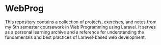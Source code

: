 # WebProg

This repository contains a collection of projects, exercises, and notes from my 5th semester coursework in Web Programming using Laravel. It serves as a personal learning archive and a reference for understanding the fundamentals and best practices of Laravel-based web development.
